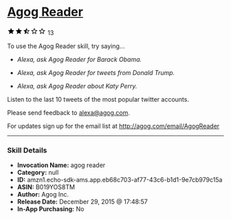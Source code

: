 # [Agog Reader](http://alexa.amazon.com/#skills/amzn1.echo-sdk-ams.app.eb68c703-af77-43c6-b1d1-9e7cb979c15a)
![2.6 stars](../../images/ic_star_black_18dp_1x.png)![2.6 stars](../../images/ic_star_black_18dp_1x.png)![2.6 stars](../../images/ic_star_half_black_18dp_1x.png)![2.6 stars](../../images/ic_star_border_black_18dp_1x.png)![2.6 stars](../../images/ic_star_border_black_18dp_1x.png) 13

To use the Agog Reader skill, try saying...

* *Alexa, ask Agog Reader for Barack Obama.*

* *Alexa, ask Agog Reader for tweets from Donald Trump.*

* *Alexa, ask Agog Reader about Katy Perry.*

Listen to the last 10 tweets of the most popular twitter accounts.

Please send feedback to alexa@agog.com.

For updates sign up for the email list at http://agog.com/email/AgogReader

***

### Skill Details

* **Invocation Name:** agog reader
* **Category:** null
* **ID:** amzn1.echo-sdk-ams.app.eb68c703-af77-43c6-b1d1-9e7cb979c15a
* **ASIN:** B019YOS8TM
* **Author:** Agog Inc.
* **Release Date:** December 29, 2015 @ 17:48:57
* **In-App Purchasing:** No
